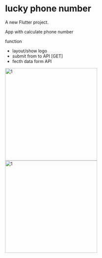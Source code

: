# lucky phone number
A new Flutter project.

App with calculate phone number

function
- layout/show logo
- submit from to API [GET]
- fecth data form API 

<img width="300" alt="1" src="https://user-images.githubusercontent.com/40853593/124622039-f3ba2e80-dea4-11eb-8b0a-a043d31413fb.jpg">        <img width="300" alt="1" src="https://user-images.githubusercontent.com/40853593/124622029-f157d480-dea4-11eb-84e7-64eca6612dbf.jpg">
